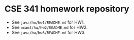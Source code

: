 # CSE 341 homework repository

- See `java/hw/hw1/README.md` for HW1.
- See `ocaml/hw/hw2/README.md` for HW2.
- See `java/hw/hw3/README.md` for HW3.
